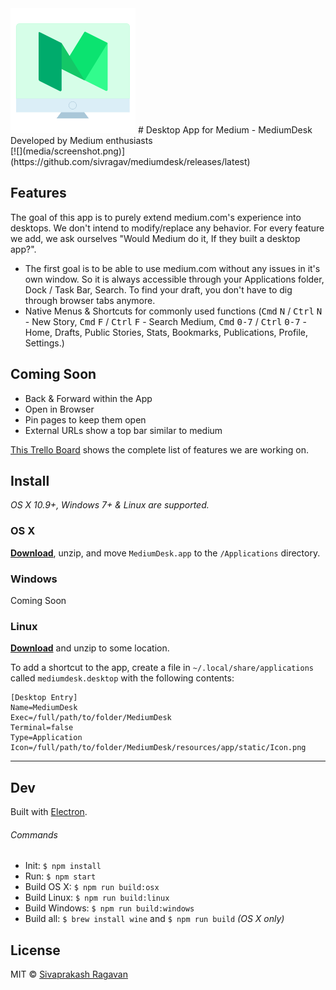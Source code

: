 <img src="static/Icon.png" width="200">
# Desktop App for Medium - MediumDesk
Developed by Medium enthusiasts

<br>
[![](media/screenshot.png)](https://github.com/sivragav/mediumdesk/releases/latest)

## Features
The goal of this app is to purely extend medium.com's experience into desktops. We don't intend to modify/replace any behavior. For every feature we add, we ask ourselves "Would Medium do it, If they built a desktop app?".

* The first goal is to be able to use medium.com without any issues in it's own window. So it is always accessible through your Applications folder, Dock / Task Bar, Search. To find your draft,  you don't have to dig through browser tabs anymore.
* Native Menus & Shortcuts for commonly used functions (<kbd>Cmd</kbd> <kbd>N</kbd> / <kbd>Ctrl</kbd> <kbd>N</kbd> - New Story, <kbd>Cmd</kbd> <kbd>F</kbd> / <kbd>Ctrl</kbd> <kbd>F</kbd> - Search Medium, <kbd>Cmd</kbd> <kbd>0-7</kbd> / <kbd>Ctrl</kbd> <kbd>0-7</kbd> - Home, Drafts, Public Stories, Stats, Bookmarks, Publications, Profile, Settings.)

## Coming Soon
* Back & Forward within the App
* Open in Browser
* Pin pages to keep them open
* External URLs show a top bar similar to medium

[This Trello Board](https://trello.com/b/xRgXfJ2y/mediumdesk) shows the complete list of features we are working on.

## Install

*OS X 10.9+, Windows 7+ & Linux are supported.*

### OS X

[**Download**](https://github.com/sivragav/mediumdesk/releases/latest), unzip, and move `MediumDesk.app` to the `/Applications` directory.

### Windows

Coming Soon

### Linux

[**Download**](https://github.com/sivragav/mediumdesk/releases/latest) and unzip to some location.

To add a shortcut to the app, create a file in `~/.local/share/applications` called `mediumdesk.desktop` with the following contents:

```
[Desktop Entry]
Name=MediumDesk
Exec=/full/path/to/folder/MediumDesk
Terminal=false
Type=Application
Icon=/full/path/to/folder/MediumDesk/resources/app/static/Icon.png
```

---

## Dev

Built with [Electron](http://electron.atom.io).

###### Commands

- Init: `$ npm install`
- Run: `$ npm start`
- Build OS X: `$ npm run build:osx`
- Build Linux: `$ npm run build:linux`
- Build Windows: `$ npm run build:windows`
- Build all: `$ brew install wine` and `$ npm run build` *(OS X only)*

## License

MIT © [Sivaprakash Ragavan](https://medium.com/desktop-apps)
